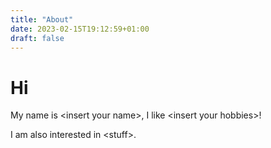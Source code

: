 ```yaml
---
title: "About"
date: 2023-02-15T19:12:59+01:00
draft: false
---
```


# Hi
My name is \<insert your name>, I like \<insert your hobbies>!

I am also interested in \<stuff>.
